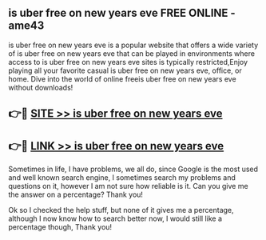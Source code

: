 ## is uber free on new years eve FREE ONLINE - ame43

is uber free on new years eve is a popular website that offers a wide variety of is uber free on new years eve that can be played in environments where access to is uber free on new years eve sites is typically restricted,Enjoy playing all your favorite casual is uber free on new years eve, office, or home. Dive into the world of online freeis uber free on new years eve without downloads!

## 👉🔴 [SITE >> is uber free on new years eve](http://news.freeplayer.one?title=is_uber_free_on_new_years_eve&ref=FRRE)

## 👉🔴 [LINK >> is uber free on new years eve](http://news.freeplayer.one?title=is_uber_free_on_new_years_eve&ref=FREE)

Sometimes in life, I have problems, we all do, since Google is the most used and well known search engine, I sometimes search my problems and questions on it, however I am not sure how reliable is it. Can you give me the answer on a percentage? Thank you!

Ok so I checked the help stuff, but none of it gives me a percentage, although I now know how to search better now, I would still like a percentage though, Thank you!